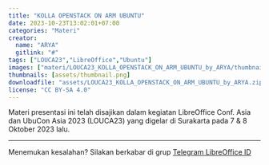 ```yaml
---
title: "KOLLA OPENSTACK ON ARM UBUNTU"
date: 2023-10-23T13:02:01+07:00
categories: "Materi"
creator: 
  name: "ARYA"
  gitlink: "#"
tags: ["LOUCA23","LibreOffice","Ubuntu"]
images: ["materi/LOUCA23_KOLLA_OPENSTACK_ON_ARM_UBUNTU_by_ARYA/thumbnail.png"]
thumbnails: [assets/thumbnail.png]
downloadfile: "assets/LOUCA23_KOLLA_OPENSTACK_ON_ARM_UBUNTU_by_ARYA.zip"
license: "CC BY-SA 4.0"
---
```


Materi presentasi ini telah disajikan dalam kegiatan LibreOffice Conf. Asia dan UbuCon Asia 2023 (LOUCA23) yang digelar di Surakarta pada 7 & 8 Oktober 2023 lalu.

---
Menemukan kesalahan? Silakan berkabar di grup [Telegram LibreOffice ID](https://t.me/LibreOfficeID)

